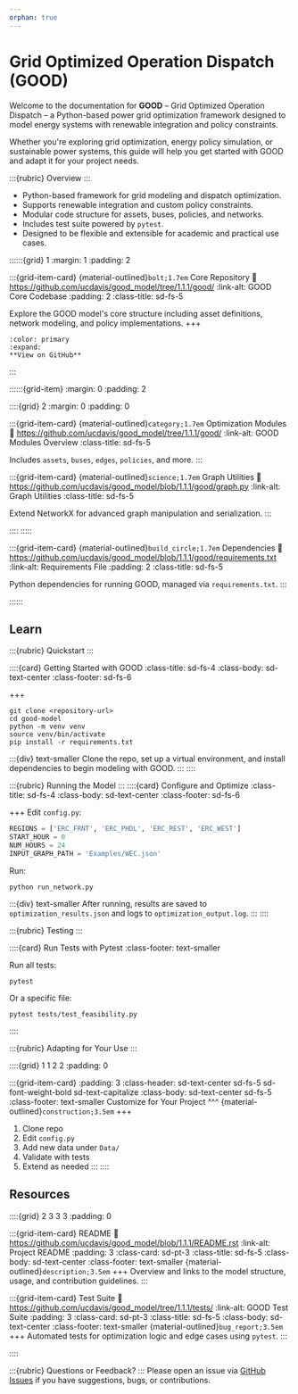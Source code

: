 ```yaml
---
orphan: true
---
```


<style>
/* Cards with links */
.sd-hide-link-text {
  height: 0;
}
</style>

# Grid Optimized Operation Dispatch (GOOD)

Welcome to the documentation for **GOOD** – Grid Optimized Operation Dispatch – a Python-based power grid optimization framework designed to model energy systems with renewable integration and policy constraints.

Whether you're exploring grid optimization, energy policy simulation, or sustainable power systems, this guide will help you get started with GOOD and adapt it for your project needs.

:::{rubric} Overview
:::
* Python-based framework for grid modeling and dispatch optimization.
* Supports renewable integration and custom policy constraints.
* Modular code structure for assets, buses, policies, and networks.
* Includes test suite powered by `pytest`.
* Designed to be flexible and extensible for academic and practical use cases.

::::::{grid} 1
:margin: 1
:padding: 2

:::{grid-item-card} {material-outlined}`bolt;1.7em` Core Repository
:link: https://github.com/ucdavis/good_model/tree/1.1.1/good/
:link-alt: GOOD Core Codebase
:padding: 2
:class-title: sd-fs-5

Explore the GOOD model's core structure including asset definitions, network modeling, and policy implementations.
+++
```{button-link} https://github.com/ucdavis/good_model
:color: primary
:expand:
**View on GitHub**
```
:::

::::::{grid-item}
:margin: 0
:padding: 2

::::{grid} 2
:margin: 0
:padding: 0

:::{grid-item-card} {material-outlined}`category;1.7em` Optimization Modules
:link: https://github.com/ucdavis/good_model/tree/1.1.1/good/
:link-alt: GOOD Modules Overview
:class-title: sd-fs-5

Includes `assets`, `buses`, `edges`, `policies`, and more.
:::

:::{grid-item-card} {material-outlined}`science;1.7em` Graph Utilities
:link: https://github.com/ucdavis/good_model/blob/1.1.1/good/graph.py
:link-alt: Graph Utilities
:class-title: sd-fs-5

Extend NetworkX for advanced graph manipulation and serialization.
:::

::::
:::::

:::{grid-item-card} {material-outlined}`build_circle;1.7em` Dependencies
:link: https://github.com/ucdavis/good_model/blob/1.1.1/good/requirements.txt
:link-alt: Requirements File
:padding: 2
:class-title: sd-fs-5

Python dependencies for running GOOD, managed via `requirements.txt`.
:::

::::::


## Learn

:::{rubric} Quickstart
:::

::::{card} Getting Started with GOOD
:class-title: sd-fs-4
:class-body: sd-text-center
:class-footer: sd-fs-6

+++
```console
git clone <repository-url>
cd good-model
python -m venv venv
source venv/bin/activate
pip install -r requirements.txt
```

:::{div} text-smaller
Clone the repo, set up a virtual environment, and install dependencies to begin modeling with GOOD.
:::
::::


:::{rubric} Running the Model
:::
::::{card} Configure and Optimize
:class-title: sd-fs-4
:class-body: sd-text-center
:class-footer: sd-fs-6

+++
Edit `config.py`:

```python
REGIONS = ['ERC_FRNT', 'ERC_PHDL', 'ERC_REST', 'ERC_WEST']
START_HOUR = 0
NUM_HOURS = 24
INPUT_GRAPH_PATH = 'Examples/WEC.json'
```

Run:

```console
python run_network.py
```

:::{div} text-smaller
After running, results are saved to `optimization_results.json` and logs to `optimization_output.log`.
:::
::::


:::{rubric} Testing
:::

::::{card} Run Tests with Pytest
:class-footer: text-smaller

Run all tests:

```console
pytest
```

Or a specific file:

```console
pytest tests/test_feasibility.py
```
::::


:::{rubric} Adapting for Your Use
:::

::::{grid} 1 1 2 2
:padding: 0

:::{grid-item-card}
:padding: 3
:class-header: sd-text-center sd-fs-5 sd-font-weight-bold sd-text-capitalize
:class-body: sd-text-center sd-fs-5
:class-footer: text-smaller
Customize for Your Project
^^^
{material-outlined}`construction;3.5em`
+++
1. Clone repo  
2. Edit `config.py`  
3. Add new data under `Data/`  
4. Validate with tests  
5. Extend as needed
:::
::::


## Resources

::::{grid} 2 3 3 3
:padding: 0

:::{grid-item-card} README
:link: https://github.com/ucdavis/good_model/blob/1.1.1/README.rst
:link-alt: Project README
:padding: 3
:class-card: sd-pt-3
:class-title: sd-fs-5
:class-body: sd-text-center
:class-footer: text-smaller
{material-outlined}`description;3.5em`
+++
Overview and links to the model structure, usage, and contribution guidelines.
:::

:::{grid-item-card} Test Suite
:link: https://github.com/ucdavis/good_model/tree/1.1.1/tests/
:link-alt: GOOD Test Suite
:padding: 3
:class-card: sd-pt-3
:class-title: sd-fs-5
:class-body: sd-text-center
:class-footer: text-smaller
{material-outlined}`bug_report;3.5em`
+++
Automated tests for optimization logic and edge cases using `pytest`.
:::

::::


:::{rubric} Questions or Feedback?
:::
Please open an issue via [GitHub Issues](https://github.com/ucdavis/good_model/issues) if you have suggestions, bugs, or contributions.

